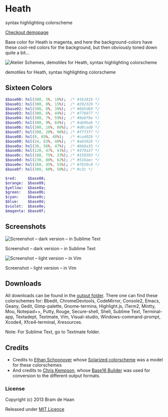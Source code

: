 # Heath

syntax highlighting colorscheme 

[Checkout demopage](http://atelierbram.github.io/syntax-highlighting/atelier-schemes/heath)

Base color for Heath is magenta, and here the background-colors have these cool-red colors for the background, but then obviously toned down quite a bit...

![Atelier Schemes, demotiles for Heath, syntax highlighting colorscheme](http://atelierbram.github.io/syntax-highlighting/assets/img/svg/atelierschemes-demotiles-heath_1200x300.svg)

demotiles for Heath, syntax highlighting colorscheme 

## Sixteen Colors

```sass
$base00: hsl(300, 5%, 10%);  /* #1b181b */
$base01: hsl(300, 8%, 15%);  /* #292329 */
$base02: hsl(300, 6%, 39%);  /* #695d69 */
$base03: hsl(300, 6%, 44%);  /* #776977 */
$base04: hsl(300, 7%, 59%);  /* #9e8f9e */
$base05: hsl(300, 9%, 64%);  /* #ab9bab */
$base06: hsl(300, 16%, 86%); /* #d8cad8 */
$base07: hsl(300, 20%, 96%); /* #f7f3f7 */
$base08: hsl(8, 65%, 48%);   /* #ca402b */
$base09: hsl(24, 63%, 40%);  /* #a65926 */
$base0a: hsl(38, 56%, 47%);  /* #bb8a35 */
$base0b: hsl(120, 47%, 41%); /* #379a37 */
$base0c: hsl(180, 75%, 33%); /* #159393 */
$base0d: hsl(230, 80%, 62%); /* #516aec */
$base0e: hsl(260, 45%, 55%); /* #7b59c0 */
$base0f: hsl(300, 60%, 50%); /* #c3c */   

$red:     $base08;
$orange:  $base09;
$yellow:  $base0a;
$green:   $base0b;
$cyan:    $base0c;
$blue:    $base0d;
$violet:  $base0e;
$magenta: $base0f; 
```
## Screenshots

![Screenshot – dark version – in Sublime Text](http://atelierbram.github.io/syntax-highlighting/assets/img/heath-dark_sublime_640x425.png)

Screenshot – dark version – in Sublime Text

![Screenshot – light version – in Vim](http://atelierbram.github.io/syntax-highlighting/assets/img/heath-light_vim_640x425.png)

Screenshot – light version – in Vim

## Downloads
All downloads can be found in the [output folder](https://github.com/atelierbram/syntax-highlighting/tree/master/atelier-schemes/output). There one can find these colorschemes for: Bbedit, ChromeDevtools, CodeMirror, Console2, Emacs, Geany, Gedit, Gimp-palette, Gnome-termina, Highlight.js, iTerm2, Mintty, Mou, Notepad++, Putty, Rouge, Secure-shell, Shell, Sublime Text, Terminal-app, Textadept, Textmate, Vim, Visual-studio, Windows-command-prompt, Xcode4, Xfce4-terminal, Xresources.

Note: For Sublime Text, go to Textmate folder.

## Credits
* Credits to [Ethan Schoonover](http://ethanschoonover.com/solarized) whose [Solarized colorscheme](http://github.com/altercation/solarized) was a model for these colorschemes
* And credits to [Chris Kempson](http://chriskempson.com), whose [Base16 Builder](https://github.com/chriskempson/base16-builder) was used for conversion to the different output formats.

### License

Copyright (c) 2013 Bram de Haan

Released under [MIT Licence](http://atelierbram.mit-license.org)


